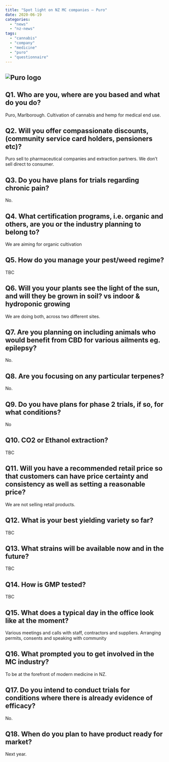 ```yaml
---
title: "Spot light on NZ MC companies – Puro"
date: 2020-06-19
categories: 
  - "news"
  - "nz-news"
tags: 
  - "cannabis"
  - "company"
  - "medicine"
  - "puro"
  - "questionnaire"
---
```


## ![Puro logo](/wp-content/uploads/2022/04/Puro-Logo-1024x347.jpg)

## Q1. Who are you, where are you based and what do you do?

Puro, Marlborough. Cultivation of cannabis and hemp for medical end use.

## Q2. Will you offer compassionate discounts, (community service card holders, pensioners etc)?

Puro sell to pharmaceutical companies and extraction partners. We don’t sell direct to consumer.

## Q3. Do you have plans for trials regarding chronic pain?

No.

## Q4. What certification programs, i.e. organic and others, are you or the industry planning to belong to?

We are aiming for organic cultivation

## Q5. How do you manage your pest/weed regime?

TBC

## Q6. Will you your plants see the light of the sun, and will they be grown in soil? vs indoor & hydroponic growing

We are doing both, across two different sites.

## Q7. Are you planning on including animals who would benefit from CBD for various ailments eg. epilepsy?

No.

## Q8. Are you focusing on any particular terpenes?

No.

## Q9. Do you have plans for phase 2 trials, if so, for what conditions?

No

## Q10. CO2 or Ethanol extraction?

TBC

## Q11. Will you have a recommended retail price so that customers can have price certainty and consistency as well as setting a reasonable price?

We are not selling retail products.

## Q12. What is your best yielding variety so far?

TBC

## Q13. What strains will be available now and in the future?

TBC

## Q14. How is GMP tested?

TBC

## Q15. What does a typical day in the office look like at the moment?

Various meetings and calls with staff, contractors and suppliers. Arranging permits, consents and speaking with community

## Q16. What prompted you to get involved in the MC industry?

To be at the forefront of modern medicine in NZ.

## Q17. Do you intend to conduct trials for conditions where there is already evidence of efficacy?

No.

## Q18. When do you plan to have product ready for market?

Next year.
